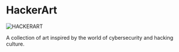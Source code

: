 # HackerArt
![HACKERART](https://github.com/techspence/HackerArt/assets/7014376/e2db4810-396d-4487-8140-bc32a6afeb2f)

A collection of art inspired by the world of cybersecurity and hacking culture.
